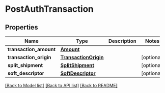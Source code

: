 # PostAuthTransaction

## Properties
Name | Type | Description | Notes
------------ | ------------- | ------------- | -------------
**transaction_amount** | [**Amount**](Amount.md) |  | 
**transaction_origin** | [**TransactionOrigin**](TransactionOrigin.md) |  | [optional] 
**split_shipment** | [**SplitShipment**](SplitShipment.md) |  | [optional] 
**soft_descriptor** | [**SoftDescriptor**](SoftDescriptor.md) |  | [optional] 

[[Back to Model list]](../README.md#documentation-for-models) [[Back to API list]](../README.md#documentation-for-api-endpoints) [[Back to README]](../README.md)


